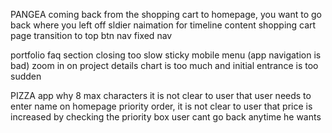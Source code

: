 PANGEA
coming back from the shopping cart to homepage, you want to go back where you left off
sldier naimation for timeline content
shopping cart page transition
to top btn nav
fixed nav

portfolio
faq section closing too slow
sticky mobile menu (app navigation is bad)
zoom in on project details chart is too much and initial entrance is too sudden

PIZZA app
why 8 max characters
it is not clear to user that user needs to enter name on homepage
priority order, it is not clear to user that price is increased by checking the priority box
user cant go back anytime he wants
